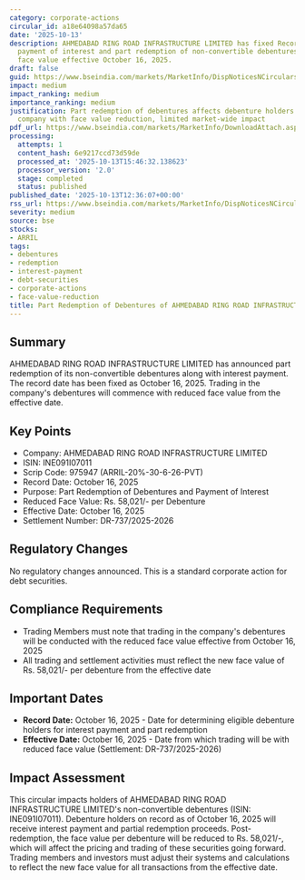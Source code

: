 ```yaml
---
category: corporate-actions
circular_id: a18e64098a57da65
date: '2025-10-13'
description: AHMEDABAD RING ROAD INFRASTRUCTURE LIMITED has fixed Record Date for
  payment of interest and part redemption of non-convertible debentures with reduced
  face value effective October 16, 2025.
draft: false
guid: https://www.bseindia.com/markets/MarketInfo/DispNoticesNCirculars.aspx?Noticeid={3A98336C-0D10-438D-AE1C-F89D97F8438A}&noticeno=20251013-11&dt=10/13/2025&icount=11&totcount=62&flag=0
impact: medium
impact_ranking: medium
importance_ranking: medium
justification: Part redemption of debentures affects debenture holders of specific
  company with face value reduction, limited market-wide impact
pdf_url: https://www.bseindia.com/markets/MarketInfo/DownloadAttach.aspx?id=20251013-11&attachedId=
processing:
  attempts: 1
  content_hash: 6e9217ccd73d59de
  processed_at: '2025-10-13T15:46:32.138623'
  processor_version: '2.0'
  stage: completed
  status: published
published_date: '2025-10-13T12:36:07+00:00'
rss_url: https://www.bseindia.com/markets/MarketInfo/DispNoticesNCirculars.aspx?Noticeid={3A98336C-0D10-438D-AE1C-F89D97F8438A}&noticeno=20251013-11&dt=10/13/2025&icount=11&totcount=62&flag=0
severity: medium
source: bse
stocks:
- ARRIL
tags:
- debentures
- redemption
- interest-payment
- debt-securities
- corporate-actions
- face-value-reduction
title: Part Redemption of Debentures of AHMEDABAD RING ROAD INFRASTRUCTURE LIMITED
---
```


## Summary

AHMEDABAD RING ROAD INFRASTRUCTURE LIMITED has announced part redemption of its non-convertible debentures along with interest payment. The record date has been fixed as October 16, 2025. Trading in the company's debentures will commence with reduced face value from the effective date.

## Key Points

- Company: AHMEDABAD RING ROAD INFRASTRUCTURE LIMITED
- ISIN: INE091I07011
- Scrip Code: 975947 (ARRIL-20%-30-6-26-PVT)
- Record Date: October 16, 2025
- Purpose: Part Redemption of Debentures and Payment of Interest
- Reduced Face Value: Rs. 58,021/- per Debenture
- Effective Date: October 16, 2025
- Settlement Number: DR-737/2025-2026

## Regulatory Changes

No regulatory changes announced. This is a standard corporate action for debt securities.

## Compliance Requirements

- Trading Members must note that trading in the company's debentures will be conducted with the reduced face value effective from October 16, 2025
- All trading and settlement activities must reflect the new face value of Rs. 58,021/- per debenture from the effective date

## Important Dates

- **Record Date:** October 16, 2025 - Date for determining eligible debenture holders for interest payment and part redemption
- **Effective Date:** October 16, 2025 - Date from which trading will be with reduced face value (Settlement: DR-737/2025-2026)

## Impact Assessment

This circular impacts holders of AHMEDABAD RING ROAD INFRASTRUCTURE LIMITED's non-convertible debentures (ISIN: INE091I07011). Debenture holders on record as of October 16, 2025 will receive interest payment and partial redemption proceeds. Post-redemption, the face value per debenture will be reduced to Rs. 58,021/-, which will affect the pricing and trading of these securities going forward. Trading members and investors must adjust their systems and calculations to reflect the new face value for all transactions from the effective date.